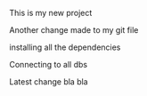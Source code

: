 This is my new project

Another change made to my git file

installing all the dependencies

Connecting to all dbs

Latest change 
bla bla
